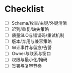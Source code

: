 # Checklist

- [ ] Schema/枚举/主键/外键清晰
- [ ] 迟到/重复/缺失策略
- [ ] 质量SLO与错误码/重试机制
- [ ] 版本/弃用与兼容策略
- [ ] 审计事件与留痕/告警
- [ ] Owner与联系与窗口
- [ ] 权限与最小化/掩码
- [ ] 签署与复审节奏
